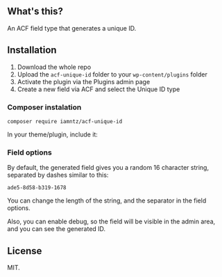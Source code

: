 ## What's this?

An ACF field type that generates a unique ID.

## Installation

1. Download the whole repo
2. Upload the `acf-unique-id` folder to your `wp-content/plugins` folder
3. Activate the plugin via the Plugins admin page
4. Create a new field via ACF and select the Unique ID type

### Composer instalation

`composer require iamntz/acf-unique-id`

In your theme/plugin, include it:


### Field options

By default, the generated field gives you a random 16 character string, separated by dashes similar to this:

```
ade5-8d58-b319-1678
```

You can change the length of the string, and the separator in the field options.

Also, you can enable debug, so the field will be visible in the admin area, and you can see the generated ID.

## License

MIT.